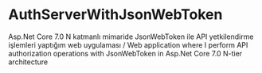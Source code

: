 # AuthServerWithJsonWebToken
 Asp.Net Core 7.0 N katmanlı mimaride JsonWebToken ile API yetkilendirme işlemleri yaptığım web uygulaması / Web application where I perform API authorization operations with JsonWebToken in Asp.Net Core 7.0 N-tier architecture
